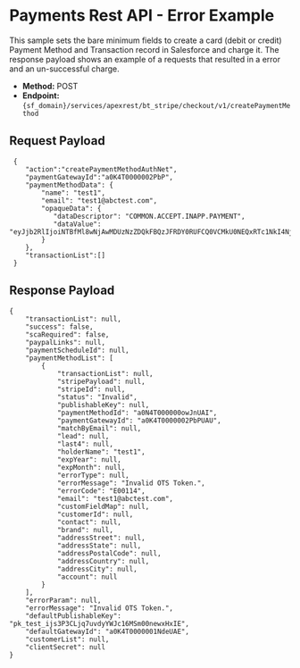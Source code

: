 # Payments Rest API - Error Example
This sample sets the bare minimum fields to create a card (debit or credit) Payment Method and Transaction record in Salesforce and charge it. The response payload shows an example of a requests that resulted in a error and an un-successful charge.


- **Method:** POST
- **Endpoint:** `{sf_domain}/services/apexrest/bt_stripe/checkout/v1/createPaymentMethod`


## Request Payload
```
 {
    "action":"createPaymentMethodAuthNet",
    "paymentGatewayId":"a0K4T0000002PbP",
    "paymentMethodData": {
        "name": "test1",
        "email": "test1@abctest.com",
        "opaqueData": {
           "dataDescriptor": "COMMON.ACCEPT.INAPP.PAYMENT",
           "dataValue": "eyJjb2RlIjoiNTBfMl8wNjAwMDUzNzZDQkFBQzJFRDY0RUFCQ0VCMkU0NEQxRTc1NkI4NjJFMEQ2QjkyQkQxMjk0Qjc2OUU5RThFQzVBMjJBMUUxNEE3QTJGMzM5NTJDMzAwNEVEQUU2QzE2ODJBREYyNkQwIiwidG9rZW4iOiI5NTU5NTU5ODE2MzkxMTM2NTAzNTAyIiwidiI6IjEuMSJ9"
        }
    },
    "transactionList":[]
 }
```

## Response Payload
```
{
    "transactionList": null,
    "success": false,
    "scaRequired": false,
    "paypalLinks": null,
    "paymentScheduleId": null,
    "paymentMethodList": [
        {
            "transactionList": null,
            "stripePayload": null,
            "stripeId": null,
            "status": "Invalid",
            "publishableKey": null,
            "paymentMethodId": "a0N4T000000owJnUAI",
            "paymentGatewayId": "a0K4T0000002PbPUAU",
            "matchByEmail": null,
            "lead": null,
            "last4": null,
            "holderName": "test1",
            "expYear": null,
            "expMonth": null,
            "errorType": null,
            "errorMessage": "Invalid OTS Token.",
            "errorCode": "E00114",
            "email": "test1@abctest.com",
            "customFieldMap": null,
            "customerId": null,
            "contact": null,
            "brand": null,
            "addressStreet": null,
            "addressState": null,
            "addressPostalCode": null,
            "addressCountry": null,
            "addressCity": null,
            "account": null
        }
    ],
    "errorParam": null,
    "errorMessage": "Invalid OTS Token.",
    "defaultPublishableKey": "pk_test_ijs3P3CLjq7uvdyYWJc16MSm00newxHxIE",
    "defaultGatewayId": "a0K4T0000001NdeUAE",
    "customerList": null,
    "clientSecret": null
}
```
